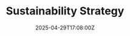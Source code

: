 ---
title: Sustainability Strategy
linkTitle: Sustainability Strategy
date: '2025-04-29T17:08:00Z'
weight: 1
description: No content
draft: false
ref: sustainability-strategy
---